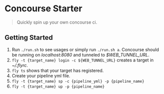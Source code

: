 # Concourse Starter

> Quickly spin up your own concourse ci.

## Getting Started

1. Run `./run.sh` to see usages or simply run `./run.sh a`. Concourse should be running on *localhost:8080* and tunneled to *$WEB_TUNNEL_URL*.
1. `fly -t {target_name} login -c ${WEB_TUNNEL_URL}` creates a target in *~/.flyrc*.
1. `fly ts` shows that your target has registered.
1. Create your pipeline yml file.
1. `fly -t {target_name} sp -c {pipeline_yml} -p {pipeline_name}`
1. `fly -t {target_name} up -p {pipeline_name}`
